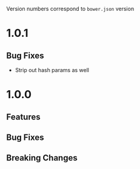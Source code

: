 Version numbers correspond to `bower.json` version

# 1.0.1

## Bug Fixes
- Strip out hash params as well

# 1.0.0

## Features

## Bug Fixes

## Breaking Changes